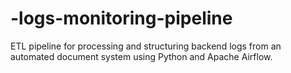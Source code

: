 # -logs-monitoring-pipeline
ETL pipeline for processing and structuring backend logs from an automated document system using Python and Apache Airflow.
